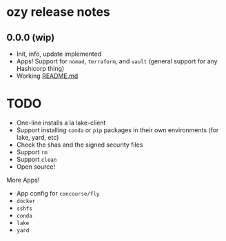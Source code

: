 # ozy release notes

## 0.0.0 (wip) 
* Init, info, update implemented
* Apps! Support for `nomad`, `terraform`, and `vault` (general support for any Hashicorp thing)
* Working [README.md](README.md) 

# TODO
* One-line installs a la lake-client 
* Support installing `conda` or `pip` packages in their own environments (for lake, yard, etc)
* Check the shas and the signed security files
* Support `rm`
* Support `clean`
* Open source! 

More Apps!
* App config for `concourse/fly`
* `docker`
* `sshfs`
* `conda` 
* `lake`
* `yard`

## 